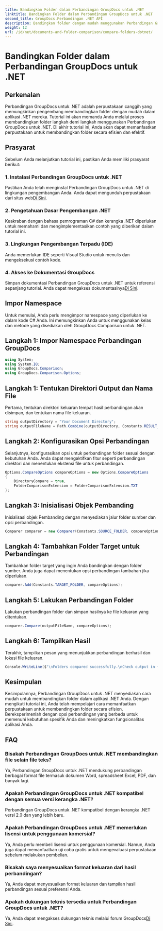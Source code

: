 ```yaml
---
title: Bandingkan Folder dalam Perbandingan GroupDocs untuk .NET
linktitle: Bandingkan Folder dalam Perbandingan GroupDocs untuk .NET
second_title: GroupDocs.Perbandingan .NET API
description: Bandingkan folder dengan mudah menggunakan Perbandingan GroupDocs untuk .NET. Ikuti langkah demi langkah kami untuk perbandingan folder yang efisien. Tingkatkan aplikasi .NET Anda.
weight: 12
url: /id/net/documents-and-folder-comparison/compare-folders-dotnet/
---
```


# Bandingkan Folder dalam Perbandingan GroupDocs untuk .NET

## Perkenalan
Perbandingan GroupDocs untuk .NET adalah perpustakaan canggih yang memungkinkan pengembang membandingkan folder dengan mudah dalam aplikasi .NET mereka. Tutorial ini akan memandu Anda melalui proses membandingkan folder langkah demi langkah menggunakan Perbandingan GroupDocs untuk .NET. Di akhir tutorial ini, Anda akan dapat memanfaatkan perpustakaan untuk membandingkan folder secara efisien dan efektif.
## Prasyarat
Sebelum Anda melanjutkan tutorial ini, pastikan Anda memiliki prasyarat berikut:
### 1. Instalasi Perbandingan GroupDocs untuk .NET
 Pastikan Anda telah menginstal Perbandingan GroupDocs untuk .NET di lingkungan pengembangan Anda. Anda dapat mengunduh perpustakaan dari situs web[Di Sini](https://releases.groupdocs.com/comparison/net/).
### 2. Pengetahuan Dasar Pengembangan .NET
Keakraban dengan bahasa pemrograman C# dan kerangka .NET diperlukan untuk memahami dan mengimplementasikan contoh yang diberikan dalam tutorial ini.
### 3. Lingkungan Pengembangan Terpadu (IDE)
Anda memerlukan IDE seperti Visual Studio untuk menulis dan mengeksekusi contoh kode.
### 4. Akses ke Dokumentasi GroupDocs
Simpan dokumentasi Perbandingan GroupDocs untuk .NET untuk referensi sepanjang tutorial. Anda dapat mengakses dokumentasinya[Di Sini](https://tutorials.groupdocs.com/comparison/net/).

## Impor Namespace
Untuk memulai, Anda perlu mengimpor namespace yang diperlukan ke dalam kode C# Anda. Ini memungkinkan Anda untuk menggunakan kelas dan metode yang disediakan oleh GroupDocs Comparison untuk .NET.
## Langkah 1: Impor Namespace Perbandingan GroupDocs
```csharp
using System;
using System.IO;
using GroupDocs.Comparison;
using GroupDocs.Comparison.Options;
```

## Langkah 1: Tentukan Direktori Output dan Nama File
Pertama, tentukan direktori keluaran tempat hasil perbandingan akan disimpan, dan tentukan nama file keluaran.
```csharp
string outputDirectory = "Your Document Directory";
string outputFileName = Path.Combine(outputDirectory, Constants.RESULT_FOLDER);
```
## Langkah 2: Konfigurasikan Opsi Perbandingan
Selanjutnya, konfigurasikan opsi untuk perbandingan folder sesuai dengan kebutuhan Anda. Anda dapat mengaktifkan fitur seperti perbandingan direktori dan menentukan ekstensi file untuk perbandingan.
```csharp
Options.CompareOptions compareOptions = new Options.CompareOptions
{
    DirectoryCompare = true,
    FolderComparisonExtension = FolderComparisonExtension.TXT
};
```
## Langkah 3: Inisialisasi Objek Pembanding
Inisialisasi objek Pembanding dengan menyediakan jalur folder sumber dan opsi perbandingan.
```csharp
Comparer comparer = new Comparer(Constants.SOURCE_FOLDER, compareOptions);
```
## Langkah 4: Tambahkan Folder Target untuk Perbandingan
Tambahkan folder target yang ingin Anda bandingkan dengan folder sumber. Anda juga dapat menentukan opsi perbandingan tambahan jika diperlukan.
```csharp
comparer.Add(Constants.TARGET_FOLDER, compareOptions);
```
## Langkah 5: Lakukan Perbandingan Folder
Lakukan perbandingan folder dan simpan hasilnya ke file keluaran yang ditentukan.
```csharp
comparer.Compare(outputFileName, compareOptions);
```
## Langkah 6: Tampilkan Hasil
Terakhir, tampilkan pesan yang menunjukkan perbandingan berhasil dan lokasi file keluaran.
```csharp
Console.WriteLine($"\nFolders compared successfully.\nCheck output in {Directory.GetCurrentDirectory()}.");
```

## Kesimpulan
Kesimpulannya, Perbandingan GroupDocs untuk .NET menyediakan cara mudah untuk membandingkan folder dalam aplikasi .NET Anda. Dengan mengikuti tutorial ini, Anda telah mempelajari cara memanfaatkan perpustakaan untuk membandingkan folder secara efisien. Bereksperimenlah dengan opsi perbandingan yang berbeda untuk memenuhi kebutuhan spesifik Anda dan meningkatkan fungsionalitas aplikasi Anda.
## FAQ
### Bisakah Perbandingan GroupDocs untuk .NET membandingkan file selain file teks?
Ya, Perbandingan GroupDocs untuk .NET mendukung perbandingan berbagai format file termasuk dokumen Word, spreadsheet Excel, PDF, dan banyak lagi.
### Apakah Perbandingan GroupDocs untuk .NET kompatibel dengan semua versi kerangka .NET?
Perbandingan GroupDocs untuk .NET kompatibel dengan kerangka .NET versi 2.0 dan yang lebih baru.
### Apakah Perbandingan GroupDocs untuk .NET memerlukan lisensi untuk penggunaan komersial?
Ya, Anda perlu membeli lisensi untuk penggunaan komersial. Namun, Anda juga dapat memanfaatkan uji coba gratis untuk mengevaluasi perpustakaan sebelum melakukan pembelian.
### Bisakah saya menyesuaikan format keluaran dari hasil perbandingan?
Ya, Anda dapat menyesuaikan format keluaran dan tampilan hasil perbandingan sesuai preferensi Anda.
### Apakah dukungan teknis tersedia untuk Perbandingan GroupDocs untuk .NET?
 Ya, Anda dapat mengakses dukungan teknis melalui forum GroupDocs[Di Sini](https://forum.groupdocs.com/c/comparison/12).